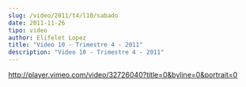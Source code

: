 ```yaml
---
slug: /video/2011/t4/l10/sabado
date: 2011-11-26
tipo: video
author: Elifelet Lopez
title: "Video 10 - Trimestre 4 - 2011"
description: "Video 10 - Trimestre 4 - 2011"
---
```


http://player.vimeo.com/video/32726040?title=0&byline=0&portrait=0
